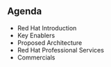 ## Agenda

* Red Hat Introduction
* Key Enablers
* Proposed Architecture
* Red Hat Professional Services
* Commercials